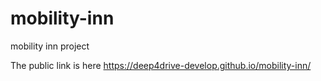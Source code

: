 # mobility-inn
mobility inn project

The public link is here https://deep4drive-develop.github.io/mobility-inn/
